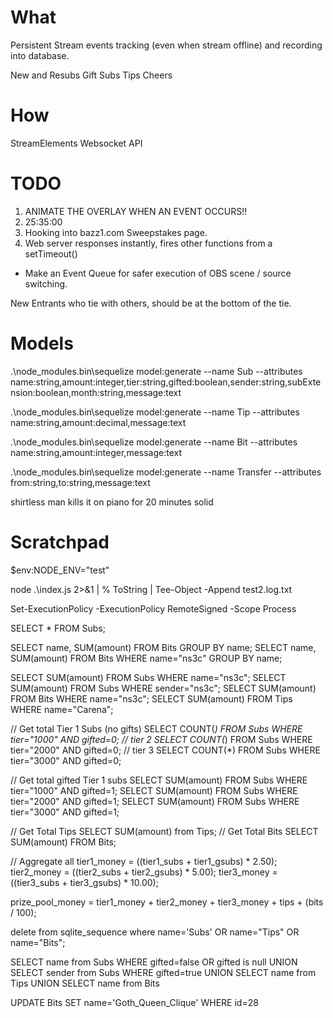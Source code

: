 What
====

Persistent Stream events tracking (even when stream offline) and
recording into database.

New and Resubs
Gift Subs
Tips
Cheers

How
===

StreamElements Websocket API

TODO
====

1) ANIMATE THE OVERLAY WHEN AN EVENT OCCURS!!
2) 25:35:00
3) Hooking into bazz1.com Sweepstakes page.
4) Web server responses instantly, fires other functions from a setTimeout()

- Make an Event Queue for safer execution of OBS scene / source switching.

New Entrants who tie with others, should be at the bottom of the tie.

Models
======

.\node_modules\.bin\sequelize model:generate --name Sub --attributes name:string,amount:integer,tier:string,gifted:boolean,sender:string,subExtension:boolean,month:string,message:text

.\node_modules\.bin\sequelize model:generate --name Tip --attributes name:string,amount:decimal,message:text

 .\node_modules\.bin\sequelize model:generate --name Bit --attributes name:string,amount:integer,message:text

 .\node_modules\.bin\sequelize model:generate --name Transfer --attributes from:string,to:string,message:text

 shirtless man kills it on piano for 20 minutes solid

Scratchpad
==========

$env:NODE_ENV="test"

node .\index.js 2>&1 | % ToString | Tee-Object -Append test2.log.txt

Set-ExecutionPolicy -ExecutionPolicy RemoteSigned -Scope Process

SELECT * FROM Subs;

SELECT name, SUM(amount) FROM Bits GROUP BY name;
SELECT name, SUM(amount) FROM Bits WHERE name="ns3c" GROUP BY name;

SELECT SUM(amount) FROM Subs WHERE name="ns3c";
SELECT SUM(amount) FROM Subs WHERE sender="ns3c";
SELECT SUM(amount) FROM Bits WHERE name="ns3c";
SELECT SUM(amount) FROM Tips WHERE name="Carena";

// Get total Tier 1 Subs (no gifts)
SELECT COUNT(*) FROM Subs WHERE tier="1000" AND gifted=0;
// tier 2
SELECT COUNT(*) FROM Subs WHERE tier="2000" AND gifted=0;
// tier 3
SELECT COUNT(*) FROM Subs WHERE tier="3000" AND gifted=0;

// Get total gifted Tier 1 subs
SELECT SUM(amount) FROM Subs WHERE tier="1000" AND gifted=1;
SELECT SUM(amount) FROM Subs WHERE tier="2000" AND gifted=1;
SELECT SUM(amount) FROM Subs WHERE tier="3000" AND gifted=1;

// Get Total Tips
SELECT SUM(amount) from Tips;
// Get Total Bits
SELECT SUM(amount) FROM Bits;


// Aggregate all
tier1_money = ((tier1_subs + tier1_gsubs) * 2.50);
tier2_money = ((tier2_subs + tier2_gsubs) * 5.00);
tier3_money = ((tier3_subs + tier3_gsubs) * 10.00);

prize_pool_money = tier1_money + tier2_money + tier3_money + tips + (bits / 100);

delete from sqlite_sequence where name='Subs' OR name="Tips" OR name="Bits";

SELECT name from Subs WHERE gifted=false OR gifted is null UNION SELECT sender from Subs WHERE gifted=true UNION SELECT name from Tips UNION SELECT name from Bits

UPDATE Bits SET name='Goth_Queen_Clique' WHERE id=28